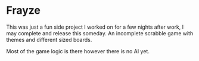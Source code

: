 Frayze
======
This was just a fun side project I worked on for a few nights after work, I may complete and release this someday.  An incomplete scrabble game with themes and different sized boards.  

Most of the game logic is there however there is no AI yet.

